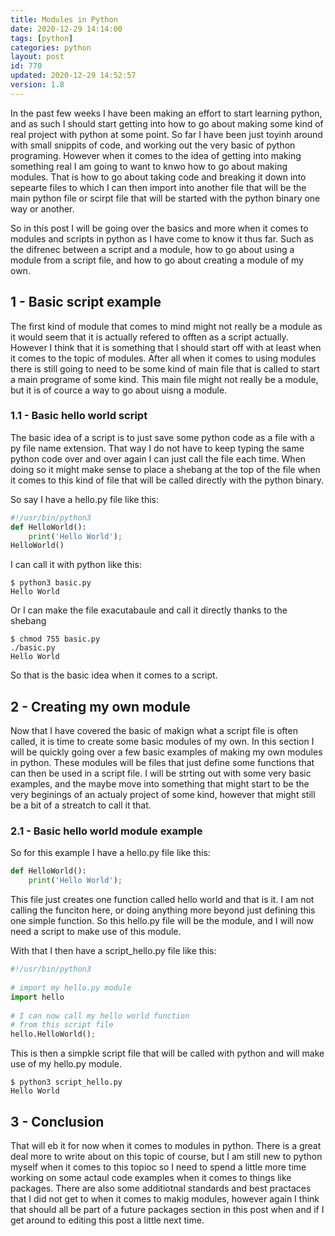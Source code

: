 ```yaml
---
title: Modules in Python
date: 2020-12-29 14:14:00
tags: [python]
categories: python
layout: post
id: 770
updated: 2020-12-29 14:52:57
version: 1.8
---
```


In the past few weeks I have been making an effort to start learning python, and as such I should start getting into how to go about making some kind of real project with python at some point. So far I have been just toyinh around with small snippits of code, and working out the very basic of python programing. However when it comes to the idea of getting into making something real I am going to want to knwo how to go about making modules. That is how to go about taking code and breaking it down into sepearte files to which I can then import into another file that will be the main python file or scirpt file that will be started with the python binary one way or another.

So in this post I will be going over the basics and more when it comes to modules and scripts in python as I have come to know it thus far. Such as the difrenec between a script and a module, how to go about using a module from a script file, and how to go about creating a module of my own.

<!-- more -->

## 1 - Basic script example

The first kind of module that comes to mind might not really be a module as it would seem that it is actually refered to offten as a script actually. However I think that it is something that I should start off with at least when it comes to the topic of modules. After all when it comes to using modules there is still going to need to be some kind of main file that is called to start a main programe of some kind. This main file might not really be a module, but it is of cource a way to go about uisng a module.

### 1.1 - Basic hello world script

The basic idea of a script is to just save some python code as a file with a py file name extension. That way I do not have to keep typing the same python code over and over again I can just call the file each time. When doing so it might make sense to place a shebang at the top of the file when it comes to this kind of file that will be called directly with the python binary.

So say I have a hello.py file like this:

```python
#!/usr/bin/python3
def HelloWorld():
    print('Hello World');
HelloWorld()
```

I can call it with python like this:

```
$ python3 basic.py
Hello World
```

Or I can make the file exacutabaule and call it directly thanks to the shebang

```
$ chmod 755 basic.py
./basic.py
Hello World
```

So that is the basic idea when it comes to a script.

## 2 - Creating my own module

Now that I have covered the basic of makign what a script file is often called, it is time to create some basic modules of my own. In this section I will be quickly going over a few basic examples of making my own modules in python. These modules will be files that just define some functions that can then be used in a script file. I will be strting out with some very basic examples, and the maybe move into something that might start to be the very beginings of an actualy project of some kind, however that might still be a bit of a streatch to call it that.

### 2.1 - Basic hello world module example

So for this example I have a hello.py file like this:

```python
def HelloWorld():
    print('Hello World');
```

This file just creates one function called hello world and that is it. I am not calling the funciton here, or doing anything more beyond just defining this one simple function. So this hello.py file will be the module, and I will now need a script to make use of this module.

With that I then have a script\_hello.py file like this:

```python
#!/usr/bin/python3
 
# import my hello.py module
import hello
 
# I can now call my hello world function
# from this script file
hello.HelloWorld();
```

This is then a simpkle script file that will be called with python and will make use of my hello.py module.

```
$ python3 script_hello.py
Hello World
```

## 3 - Conclusion

That will eb it for now when it comes to modules in python. There is a great deal more to write about on this topic of course, but I am still new to python myself when it comes to this topioc so I need to spend a little more time working on some actaul code examples when it comes to things like packages. There are also some additiotnal standards and best practaces that I did not get to when it comes to makig modules, however again I think that should all be part of a future packages section in this post when  and if I get around to editing this post a little next time.
